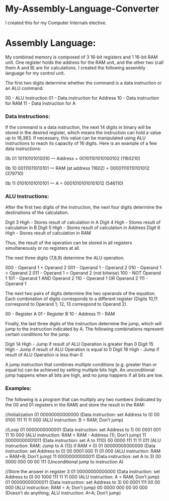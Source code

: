 # My-Assembly-Language-Converter
I created this for my Computer Internals elective.

# Assembly Language:
My combined memory is composed of 3 16-bit registers and 1 16-bit RAM unit. One register holds the address for the RAM unit, and the other two (call them A and B) are for calculations. I created the following assembly language for my control unit.

The first two digits determine whether the command is a data instruction or an ALU command:

00 - ALU Instruction
01 - Data instruction for Address
10 - Data instruction for RAM
11 - Data instruction for A

### Data Instructions:

If the command is a data instruction, the next 14 digits in binary will be stored in the desired register, which means the instruction can hold a value up to 16,383. If necessary, this value can be manipulated using ALU instructions to reach its capacity of 16 digits. Here is an example of a few data instructions:


0b 01 10110101010010 — Address = 00101101010100102 (1160210)

0b 10 00111011010101 — RAM (at address 11602) = 00001110110101012 (379710)

0b 11 01010101010101 — A = 00010101010101012 (546110)


### ALU Instructions:

After the first two digits of the instruction, the next four digits determine the destinations of the calculation.

Digit 3 High - Stores result of calculation in A
Digit 4 High - Stores result of calculation in B
Digit 5 High - Stores result of calculation in Address
Digit 6 High - Stores result of calculation in RAM

Thus, the result of the operation can be stored in all registers simultaneously or no registers at all. 


The next three digits (7,8,9) determine the ALU operation.


000 - Operand 1 + Operand 2
001 - Operand 1 - Operand 2
010 - Operand 1 < Operand 2
011 - Operand 1 = Operand 2 (not bitwise)
100 - NOT Operand 1
101 - Operand 1 AND Operand 2
110 - Operand 1 OR Operand 2
111 - Operand 1

The next two pairs of digits determine the two operands of the equation. Each combination of digits corresponds to a different register (Digits 10,11 correspond to Operand 1; 12, 13 correspond to Operand 2).

00 - Register A
01 - Register B
10 - Address
11 - RAM

Finally, the last three digits of the instruction determine the jump, which will jump to the instruction indicated by A. The following combinations represent certain conditions for the jump.

Digit 14 High - Jump if result of ALU Operation is greater than 0
Digit 15 High - Jump if result of ALU Operation is equal to 0
Digit 16 High - Jump if result of ALU Operation is less than 0

A jump instruction that combines multiple conditions (e.g. greater than or equal to) can be achieved by setting multiple bits high. An unconditional jump happens when all bits are high, and no jump happens if all bits are low.


### Examples:

The following is a program that can multiply any two numbers (indicated by the 00 and 01 registers in the RAM) and store the result in the RAM:

//Initialization
01 00000000000000 (Data instruction: set Address to 0)
00 0100 111 11 11  000 (ALU instruction: B = RAM; Don’t jump)

//Loop
01 0000000000001 (Data instruction: set Address to 1)
00 0001 001 11 10 000 (ALU instruction: RAM = RAM - Address (1); Don’t jump)
11 00000000001011 (Data instruction: set A to 1110)
00 0000 111 11 11 011 (ALU instruction: RAM; Jump to A (13) if RAM ≤ 0)
01 00000000000000 (Data instruction: set Address to 0)
00 0001 000 11 01  000 (ALU instruction: RAM = RAM+B; Don’t jump)
11 00000000000011 (Data instruction: set A to 3)
 00 0000 000 00 00 111 (Unconditional jump to instruction A)

//Store the answer in register 3
01 00000000000000 (Data instruction: set Address to 0)
00 1000 111 11 11  000 (ALU instruction: A = RAM; Don’t jump)
01 00000000000011 (Data instruction: set Address to 3)
00 0001 111 00 00 000 (ALU instruction: RAM = A; Don’t jump)
00 0000 000 00 00 000 (Doesn’t do anything; ALU instruction: A+A; Don’t jump)

